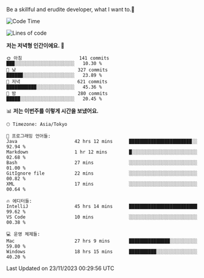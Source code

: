 Be a skillful and erudite developer, what I want to.👶

<!--START_SECTION:waka-->
![Code Time](http://img.shields.io/badge/Code%20Time-220%20hrs%2018%20mins-blue)

![Lines of code](https://img.shields.io/badge/%EC%A0%80%EB%8A%94%20%EC%97%AC%ED%83%9C%EA%B9%8C%EC%A7%80%20-733.9%20thousand%20%EC%A4%84%EC%9D%98%20%EC%BD%94%EB%93%9C%EB%A5%BC%20%EC%9E%91%EC%84%B1%ED%96%88%EC%96%B4%EC%9A%94.-blue)

**저는 저녁형 인간이에요. 🦉** 

```text
🌞 아침                     141 commits         ███░░░░░░░░░░░░░░░░░░░░░░   10.30 % 
🌆 낮　                     327 commits         ██████░░░░░░░░░░░░░░░░░░░   23.89 % 
🌃 저녁                     621 commits         ███████████░░░░░░░░░░░░░░   45.36 % 
🌙 밤　                     280 commits         █████░░░░░░░░░░░░░░░░░░░░   20.45 % 
```


📊 **저는 이번주를 이렇게 시간을 보냈어요.** 

```text
🕑︎ Timezone: Asia/Tokyo

💬 프로그래밍 언어들: 
Java                     42 hrs 12 mins      ███████████████████████░░   92.94 % 
Markdown                 1 hr 12 mins        █░░░░░░░░░░░░░░░░░░░░░░░░   02.68 % 
Bash                     27 mins             ░░░░░░░░░░░░░░░░░░░░░░░░░   01.00 % 
GitIgnore file           22 mins             ░░░░░░░░░░░░░░░░░░░░░░░░░   00.82 % 
XML                      17 mins             ░░░░░░░░░░░░░░░░░░░░░░░░░   00.64 % 

🔥 에디터들: 
IntelliJ                 45 hrs 14 mins      █████████████████████████   99.62 % 
VS Code                  10 mins             ░░░░░░░░░░░░░░░░░░░░░░░░░   00.38 % 

💻 운영 체제들: 
Mac                      27 hrs 9 mins       ███████████████░░░░░░░░░░   59.80 % 
Windows                  18 hrs 15 mins      ██████████░░░░░░░░░░░░░░░   40.20 % 
```


 Last Updated on 23/11/2023 00:29:56 UTC
<!--END_SECTION:waka-->
